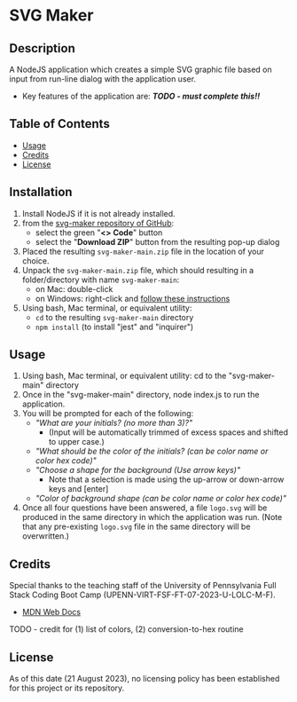 # SVG Maker

## Description

A NodeJS application which creates a simple SVG graphic file based on input
from run-line dialog with the application user.

- Key features of the application are:
    ***TODO - must complete this!!***

## Table of Contents

- [Usage](#usage)
- [Credits](#credits)
- [License](#license)

## Installation

1. Install NodeJS if it is not already installed.
2. from the [svg-maker repository of GitHub](https://github.com/stevreut/svg-maker):
    - select the green "**<> Code**" button
    - select the "**Download ZIP**" button from the resulting pop-up dialog
3. Placed the resulting `svg-maker-main.zip` file in the location of your choice.
4. Unpack the `svg-maker-main.zip` file, which should resulting in a folder/directory with name `svg-maker-main`:
    - on Mac: double-click
    - on Windows: right-click and [follow these instructions](https://support.microsoft.com/en-us/windows/zip-and-unzip-files-f6dde0a7-0fec-8294-e1d3-703ed85e7ebc)
5. Using bash, Mac terminal, or equivalent utility:
    - `cd` to the resulting `svg-maker-main` directory
    - `npm install` (to install "jest" and "inquirer") 

## Usage

1. Using bash, Mac terminal, or equivalent utility: cd to the "svg-maker-main" directory
2. Once in the "svg-maker-main" directory, node index.js to run the application.
3. You will be prompted for each of the following:
    - *"What are your initials? (no more than 3)?"*
        - (Input will be automatically trimmed of excess spaces and shifted to upper case.)
    - *"What should be the color of the initials? (can be color name or color hex code)"*
    - *"Choose a shape for the background (Use arrow keys)"*
        - Note that a selection is made using the up-arrow or down-arrow keys and [enter]
    - *"Color of background shape (can be color name or color hex code)"*
4. Once all four questions have been answered, a file `logo.svg` will be produced in the same directory in which the application was run.  (Note that any pre-existing `logo.svg` file in the same directory will be overwritten.)

## Credits

Special thanks to the teaching staff of the University of Pennsylvania Full Stack Coding Boot Camp (UPENN-VIRT-FSF-FT-07-2023-U-LOLC-M-F).


- [MDN Web Docs](https://developer.mozilla.org/en-US/)

TODO - credit for (1) list of colors, (2) conversion-to-hex routine

## License

As of this date (21 August 2023), no licensing policy has been established for this project or its repository.
